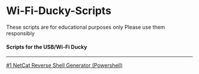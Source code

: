 # Wi-Fi-Ducky-Scripts

These scripts are for educational purposes only
Please use them responsibly

#### Scripts for the USB/Wi-Fi Ducky
----
[#1 NetCat Reverse Shell Generator (Powershell)](https://github.com/HonkinWaffles/Wi-Fi-Ducky-Scripts/blob/main/%231%20NetCat%20Reverse%20Shell%20Generator%20(Powershell))









